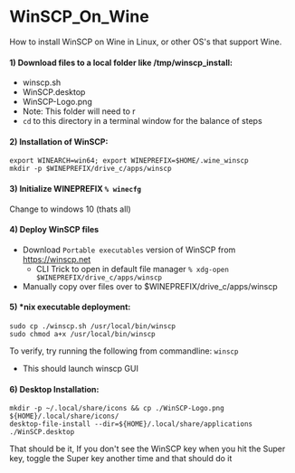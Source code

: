 # WinSCP_On_Wine
How to install WinSCP on Wine in Linux, or other OS's that support Wine.

#### 1)  Download files to a local folder like /tmp/winscp_install:
* winscp.sh
* WinSCP.desktop
* WinSCP-Logo.png
* Note: This folder will need to r
* `cd` to this directory in a terminal window for the balance of steps


#### 2) Installation of WinSCP:
```
export WINEARCH=win64; export WINEPREFIX=$HOME/.wine_winscp
mkdir -p $WINEPREFIX/drive_c/apps/winscp
```


#### 3) Initialize WINEPREFIX `% winecfg`
Change to windows 10
(thats all)


#### 4) Deploy WinSCP files
* Download `Portable executables` version of WinSCP from https://winscp.net
  * CLI Trick to open in default file manager `% xdg-open $WINEPREFIX/drive_c/apps/winscp`
* Manually copy over files over to $WINEPREFIX/drive_c/apps/winscp


#### 5) *nix executable deployment:
```
sudo cp ./winscp.sh /usr/local/bin/winscp
sudo chmod a+x /usr/local/bin/winscp
```
To verify, try running the following from commandline: `winscp`
* This should launch winscp GUI


#### 6) Desktop Installation:
```
mkdir -p ~/.local/share/icons && cp ./WinSCP-Logo.png ${HOME}/.local/share/icons/
desktop-file-install --dir=${HOME}/.local/share/applications ./WinSCP.desktop
```

That should be it, If you don't see the WinSCP key when you hit the Super key, toggle the Super key another time and that should do it
